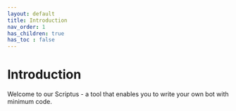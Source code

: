 ```yaml
---
layout: default
title: Introduction
nav_order: 1
has_children: true
has_toc : false
---
```

# Introduction

Welcome to our Scriptus - a tool that enables you to write your own bot with minimum code.